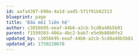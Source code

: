 ```yaml
---
id: aafa4397-690a-4a1d-aad5-5f1f91b82513
blueprint: page
title: 'Đầu mối liên hệ'
author: c3056695-eeaf-44b6-a2cb-5cd8a48b5b01
parent: f1599203-406a-4bc2-bab7-e5e9b80b0fe2
updated_by: c3056695-eeaf-44b6-a2cb-5cd8a48b5b01
updated_at: 1750220678
---
```

